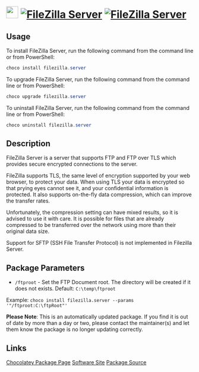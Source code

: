 ﻿# <img src="https://cdn.jsdelivr.net/gh/mkevenaar/chocolatey-packages@715a1639b4122317e68f360d5e48f89ead28698e/icons/filezilla.server.png" width="32" height="32"/> [![FileZilla Server](https://img.shields.io/chocolatey/v/filezilla.server.svg?label=FileZilla+Server)](https://chocolatey.org/packages/filezilla.server) [![FileZilla Server](https://img.shields.io/chocolatey/dt/filezilla.server.svg)](https://chocolatey.org/packages/filezilla.server)

## Usage
To install FileZilla Server, run the following command from the command line or from PowerShell:
```powershell
choco install filezilla.server
```

To upgrade FileZilla Server, run the following command from the command line or from PowerShell:
```powershell
choco upgrade filezilla.server
```

To uninstall FileZilla Server, run the following command from the command line or from PowerShell:
```powershell
choco uninstall filezilla.server
```

## Description
FileZilla Server is a server that supports FTP and FTP over TLS which provides secure encrypted connections to the server.

FileZilla supports TLS, the same level of encryption supported by your web browser, to protect your data. When using TLS your data is encrypted so that prying eyes cannot see it, and your confidential information is protected. It also supports on-the-fly data compression, which can improve the transfer rates.

Unfortunately, the compression setting can have mixed results, so it is advised to use it with care. It is possible for files that are already compressed to be transferred over the network using more than their original data size.

Support for SFTP (SSH File Transfer Protocol) is not implemented in Filezilla Server.

## Package Parameters

* `/ftproot` - Set the FTP Document root. The directory will be created if it does not exists. Default: `C:\temp\ftproot`

Example: `choco install filezilla.server --params '"/ftproot:C:\ftpRoot"'`

**Please Note**: This is an automatically updated package. If you find it is
out of date by more than a day or two, please contact the maintainer(s) and
let them know the package is no longer updating correctly.


## Links
[Chocolatey Package Page](https://chocolatey.org/packages/filezilla.server)
[Software Site](http://filezilla-project.org)
[Package Source](https://github.com/mkevenaar/chocolatey-packages/tree/master/automatic/filezilla.server)

